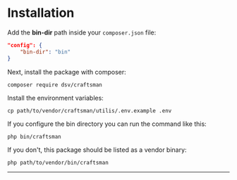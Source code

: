 # Installation

Add the **bin-dir** path inside your ```composer.json``` file:

```json
"config": {
    "bin-dir": "bin"
}
```

Next, install the package with composer:

	composer require dsv/craftsman

Install the environment variables:

    cp path/to/vendor/craftsman/utilis/.env.example .env

If you configure the bin directory you can run the command like this:

    php bin/craftsman

If you don't, this package should be listed as a vendor binary:

    php path/to/vendor/bin/craftsman

---
